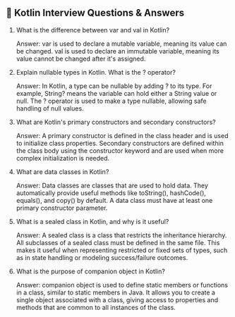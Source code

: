 ## 📘 Kotlin Interview Questions & Answers

1. What is the difference between var and val in Kotlin?

    Answer:
        var is used to declare a mutable variable, meaning its value can be changed.
        val is used to declare an immutable variable, meaning its value cannot be changed after it's assigned.

2. Explain nullable types in Kotlin. What is the ? operator?

    Answer:
        In Kotlin, a type can be nullable by adding ? to its type. For example, String? means the variable can hold either a String value or null.
        The ? operator is used to make a type nullable, allowing safe handling of null values.

3. What are Kotlin's primary constructors and secondary constructors?

    Answer:
        A primary constructor is defined in the class header and is used to initialize class properties.
        Secondary constructors are defined within the class body using the constructor keyword and are used when more complex initialization is needed.

4. What are data classes in Kotlin?

    Answer:
        Data classes are classes that are used to hold data. They automatically provide useful methods like toString(), hashCode(), equals(), and copy() by default. A data class must have at least one primary constructor parameter.

5. What is a sealed class in Kotlin, and why is it useful?

    Answer:
        A sealed class is a class that restricts the inheritance hierarchy. All subclasses of a sealed class must be defined in the same file. This makes it useful when representing restricted or fixed sets of types, such as in state handling or modeling success/failure outcomes.

6. What is the purpose of companion object in Kotlin?

    Answer:
        companion object is used to define static members or functions in a class, similar to static members in Java. It allows you to create a single object associated with a class, giving access to properties and methods that are common to all instances of the class.
   